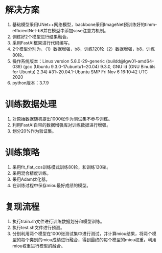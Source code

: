 # 解决方案
1. 基础模型采用UNet++网络模型，backbone采用ImageNet预训练好的timm-efficientNet-b8并在模型中添加scse注意力机制。
2. 训练好2个模型进行结果融合。
3. 采用FastAI框架进行代码编写。
4. 2个模型分别为，（1）数据增强，b8，训练120轮（2）数据增强，b8，训练80轮。
5. 操作系统版本：Linux version 5.8.0-29-generic (buildd@lgw01-amd64-039) (gcc (Ubuntu 9.3.0-17ubuntu1~20.04) 9.3.0, GNU ld (GNU Binutils for Ubuntu) 2.34) #31~20.04.1-Ubuntu SMP Fri Nov 6 16:10:42 UTC 2020
6. python版本：3.7.9
# 训练数据处理
1. 对原始数据随机提出1000张作为测试集不参与训练。
2. 利用FastAI自带的数据增强库对训练数据进行增强。
3. 划分20%作为验证集。
# 训练策略
1. 采用fit_flat_cos训练模式训练80轮，和训练120轮。
2. 采用混合精度训练。
3. 采用Adam优化器。
4. 在训练过程中保存miou最好成绩的模型。
# 复现流程
1. 执行train.sh文件进行训练数据划分和模型训练。
2. 执行test.sh文件进行预测。
3. 分别利用两个模型在1000张测试集中进行测试，并计算miou结果，将两个模型的每个类别的miou成绩进行融合，得到最终的每个模型的miou权重，利用miou权重进行模型的融合。